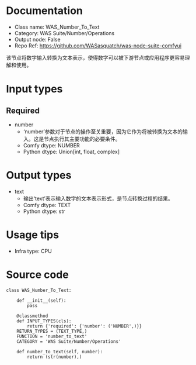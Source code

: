 # Documentation
- Class name: WAS_Number_To_Text
- Category: WAS Suite/Number/Operations
- Output node: False
- Repo Ref: https://github.com/WASasquatch/was-node-suite-comfyui

该节点将数字输入转换为文本表示，使得数字可以被下游节点或应用程序更容易理解和使用。

# Input types
## Required
- number
    - ‘number’参数对于节点的操作至关重要，因为它作为将被转换为文本的输入。这是节点执行其主要功能的必要条件。
    - Comfy dtype: NUMBER
    - Python dtype: Union[int, float, complex]

# Output types
- text
    - 输出‘text’表示输入数字的文本表示形式，是节点转换过程的结果。
    - Comfy dtype: TEXT
    - Python dtype: str

# Usage tips
- Infra type: CPU

# Source code
```
class WAS_Number_To_Text:

    def __init__(self):
        pass

    @classmethod
    def INPUT_TYPES(cls):
        return {'required': {'number': ('NUMBER',)}}
    RETURN_TYPES = (TEXT_TYPE,)
    FUNCTION = 'number_to_text'
    CATEGORY = 'WAS Suite/Number/Operations'

    def number_to_text(self, number):
        return (str(number),)
```